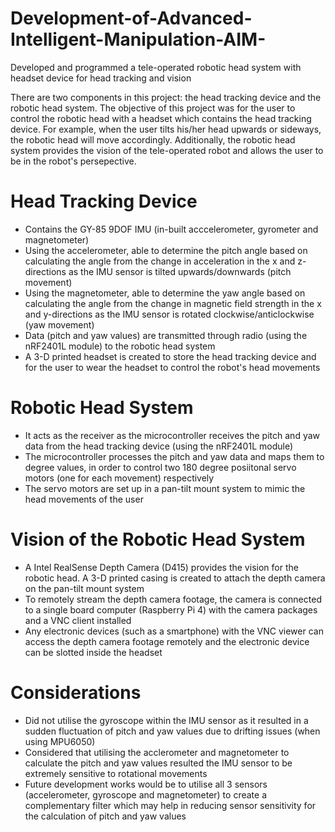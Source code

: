 # Development-of-Advanced-Intelligent-Manipulation-AIM-
Developed and programmed a tele-operated robotic head system with headset device for head tracking and vision 

There are two components in this project: the head tracking device and the robotic head system. The objective of this project was for the user to control the robotic head with a headset which contains the head tracking device. For example, when the user tilts his/her head upwards or sideways, the robotic head will move accordingly. Additionally, the robotic head system provides the vision of the tele-operated robot and allows the user to be in the robot's persepective.

# Head Tracking Device 
- Contains the GY-85 9DOF IMU (in-built acccelerometer, gyrometer and magnetometer)
- Using the accelerometer, able to determine the pitch angle based on calculating the angle from the change in acceleration in the x and z-directions as the IMU   sensor is tilted upwards/downwards (pitch movement)
- Using the magnetometer, able to determine the yaw angle based on calculating the angle from the change in magnetic field strength in the x and y-directions as   the IMU sensor is rotated clockwise/anticlockwise (yaw movement)
- Data (pitch and yaw values) are transmitted through radio (using the nRF2401L module) to the robotic head system
- A 3-D printed headset is created to store the head tracking device and for the user to wear the headset to control the robot's head movements

# Robotic Head System 
- It acts as the receiver as the microcontroller receives the pitch and yaw data from the head tracking device (using the nRF2401L module)
- The microcontroller processes the pitch and yaw data and maps them to degree values, in order to control two 180 degree posiitonal servo motors (one for each    movement) respectively
- The servo motors are set up in a pan-tilt mount system to mimic the head movements of the user

# Vision of the Robotic Head System
- A Intel RealSense Depth Camera (D415) provides the vision for the robotic head. A 3-D printed casing is created to attach the depth camera on the pan-tilt       mount system
- To remotely stream the depth camera footage, the camera is connected to a single board computer (Raspberry Pi 4) with the camera packages and a VNC client       installed
- Any electronic devices (such as a smartphone) with the VNC viewer can access the depth camera footage remotely and the electronic device can be slotted inside   the headset

# Considerations 
- Did not utilise the gyroscope within the IMU sensor as it resulted in a sudden fluctuation of pitch and yaw values due to drifting issues (when using MPU6050)
- Considered that utilising the acclerometer and magnetometer to calculate the pitch and yaw values resulted the IMU sensor to be extremely sensitive to           rotational movements
- Future development works would be to utilise all 3 sensors (accelerometer, gyroscope and magnetometer) to create a complementary filter which may help in
  reducing sensor sensitivity for the calculation of pitch and yaw values
